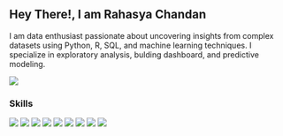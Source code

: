 ## Hey There!, I am Rahasya Chandan

I am data enthusiast passionate about uncovering insights from complex datasets using Python, R, SQL, and machine learning techniques. I specialize in exploratory analysis, bulding dashboard, and predictive modeling.

<p>
  <a href="https://www.linkedin.com/in/rahasyachandan/" rel="nofollow noreferrer">
    <img src="https://img.shields.io/badge/LinkedIn-0077B5?style=for-the-badge&logo=linkedin&logoColor=white"> 
  </a> 
</p>


### Skills


<p>
<img src="https://img.shields.io/badge/Tableau-7B42BC?style=for-the-badge&logo=Tableau&logoColor=white" />
<img src="https://img.shields.io/badge/PostgreSQL-316192?style=for-the-badge&logo=postgresql&logoColor=white" />
<img src="https://img.shields.io/badge/Amazon_AWS-212121?style=for-the-badge&logo=amazonaws&logoColor=white" />
<img src="https://img.shields.io/badge/Python-3448C5?style=for-the-badge&logo=python&logoColor=blue" />
<img src="https://img.shields.io/badge/scikit_learn-F7931E?style=for-the-badge&logo=scikit-learn&logoColor=white" />
<img src="https://img.shields.io/badge/MySQL-005C84?style=for-the-badge&logo=mysql&logoColor=white" />
<img src="https://img.shields.io/badge/TensorFlow-FF6F00?style=for-the-badge&logo=TensorFlow&logoColor=white" />
<img src="https://img.shields.io/badge/R-22ADF6?style=for-the-badge&logo=r&logoColor=white" />
<img src="https://img.shields.io/badge/Talend-FF6D70?style=for-the-badge&logo=Talend&logoColor=white" />
</p>

<!--
**rahasyac/rahasyac** is a ✨ _special_ ✨ repository because its `README.md` (this file) appears on your GitHub profile.

Here are some ideas to get you started:

- 🔭 I’m currently working on ...
- 🌱 I’m currently learning ...
- 👯 I’m looking to collaborate on ...
- 🤔 I’m looking for help with ...
- 💬 Ask me about ...
- 📫 How to reach me: ...
- 😄 Pronouns: ...
- ⚡ Fun fact: ...
-->
